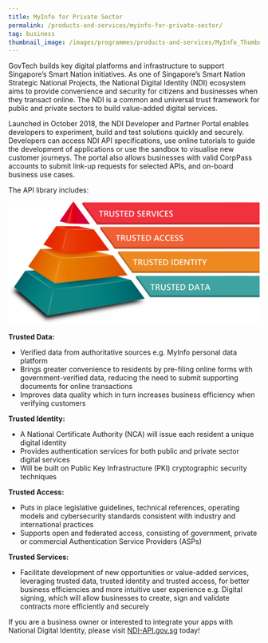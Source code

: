```yaml
---
title: MyInfo for Private Sector
permalink: /products-and-services/myinfo-for-private-sector/
tag: business
thumbnail_image: /images/programmes/products-and-services/MyInfo_Thumbnail.jpg
---
```


GovTech builds key digital platforms and infrastructure to support Singapore’s Smart Nation initiatives. As one of Singapore’s Smart Nation Strategic National Projects, the National Digital Identity (NDI) ecosystem aims to provide convenience and security for citizens and businesses when they transact online. The NDI is a common and universal trust framework for public and private sectors to build value-added digital services.
 
Launched in October 2018, the NDI Developer and Partner Portal enables developers to experiment, build and test solutions quickly and securely. Developers can access NDI API specifications, use online tutorials to guide the development of applications or use the sandbox to visualise new customer journeys. The portal also allows businesses with valid CorpPass accounts to submit link-up requests for selected APIs, and on-board business use cases.
 
The API library includes:


![MyInfo](/images/programmes/products-and-services/myinfo-private-sector.png)


**Trusted Data:**
* Verified data from authoritative sources e.g. MyInfo personal data platform
* Brings greater convenience to residents by pre-filing online forms with government-verified data, reducing the need to submit supporting documents for online transactions
* Improves data quality which in turn increases business efficiency when verifying customers
 
**Trusted Identity:**
* A National Certificate Authority (NCA) will issue each resident a unique digital identity
* Provides authentication services for both public and private sector digital services
* Will be built on Public Key Infrastructure (PKI) cryptographic security techniques
 
**Trusted Access:**
* Puts in place legislative guidelines, technical references, operating models and cybersecurity standards consistent with industry and international practices
* Supports open and federated access, consisting of government, private or commercial Authentication Service Providers (ASPs)
 
**Trusted Services:**
* Facilitate development of new opportunities or value-added services, leveraging trusted data, trusted identity and trusted access, for better business efficiencies and more intuitive user experience e.g. Digital signing, which will allow businesses to create, sign and validate contracts more efficiently and securely
 
If you are a business owner or interested to integrate your apps with National Digital Identity, please visit [NDI-API.gov.sg](https://www.ndi-api.gov.sg) today!
